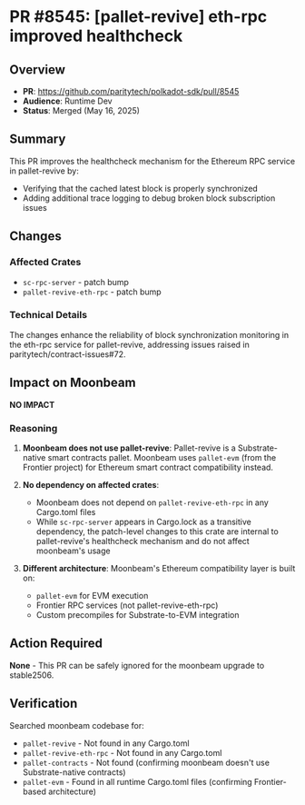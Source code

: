 # PR #8545: [pallet-revive] eth-rpc improved healthcheck

## Overview
- **PR**: https://github.com/paritytech/polkadot-sdk/pull/8545
- **Audience**: Runtime Dev
- **Status**: Merged (May 16, 2025)

## Summary
This PR improves the healthcheck mechanism for the Ethereum RPC service in pallet-revive by:
- Verifying that the cached latest block is properly synchronized
- Adding additional trace logging to debug broken block subscription issues

## Changes

### Affected Crates
- `sc-rpc-server` - patch bump
- `pallet-revive-eth-rpc` - patch bump

### Technical Details
The changes enhance the reliability of block synchronization monitoring in the eth-rpc service for pallet-revive, addressing issues raised in paritytech/contract-issues#72.

## Impact on Moonbeam

**NO IMPACT**

### Reasoning
1. **Moonbeam does not use pallet-revive**: Pallet-revive is a Substrate-native smart contracts pallet. Moonbeam uses `pallet-evm` (from the Frontier project) for Ethereum smart contract compatibility instead.

2. **No dependency on affected crates**:
   - Moonbeam does not depend on `pallet-revive-eth-rpc` in any Cargo.toml files
   - While `sc-rpc-server` appears in Cargo.lock as a transitive dependency, the patch-level changes to this crate are internal to pallet-revive's healthcheck mechanism and do not affect moonbeam's usage

3. **Different architecture**: Moonbeam's Ethereum compatibility layer is built on:
   - `pallet-evm` for EVM execution
   - Frontier RPC services (not pallet-revive-eth-rpc)
   - Custom precompiles for Substrate-to-EVM integration

## Action Required

**None** - This PR can be safely ignored for the moonbeam upgrade to stable2506.

## Verification

Searched moonbeam codebase for:
- `pallet-revive` - Not found in any Cargo.toml
- `pallet-revive-eth-rpc` - Not found in any Cargo.toml
- `pallet-contracts` - Not found (confirming moonbeam doesn't use Substrate-native contracts)
- `pallet-evm` - Found in all runtime Cargo.toml files (confirming Frontier-based architecture)
